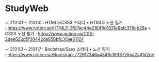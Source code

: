 # StudyWeb
✓ 210101 ~ 210110 : HTML5/CSS3 스터디
  • HTML5 노션 필기 : https://www.notion.so/HTML5-3f87ec44e21649d1831e9afc379cb29a
  • CSS3 노션 필기 : https://www.notion.so/CSS-2dee622d5f30442da958bfc30ae61124

✓ 210113 ~ 210117 : Bootstrap/Sass 스터디
  • 노션 필기 : https://www.notion.so/Bootstrap-772912346a4349c1838725ba2a41d2de
